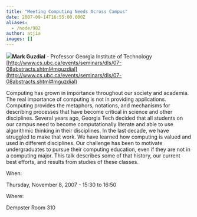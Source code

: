 ```yaml
---
title: "Meeting Computing Needs Across Campus"
date: 2007-09-14T16:55:00.000Z
aliases:
  - /node/982
author: atjia
images: []
---
```


![](https://www.cs.ubc.ca/events/seminars/dls/07-08images/mguzdial.jpg)**Mark Guzdial** - Professor Georgia Institute of Technology
[http://www.cs.ubc.ca/events/seminars/dls/07-08abstracts.shtml#mguzdial](http://www.cs.ubc.ca/events/seminars/dls/07-08abstracts.shtml#mguzdial)

Computing has grown in importance throughout our society and academia. The real importance of computing is not in providing applications. Computing provides the metaphors, notations, and mechanisms for describing processes that have become critical in science and other disciplines. Several years ago, Georgia Tech decided that all students on our campus need to become computationally literate and able to use algorithmic thinking in their disciplines. In the last decade, we have struggled to make that work. We have learned how computing is valued and used in different disciplines. Our challenge has been to motivate undergraduates to pursue their computing education, even if they are not in a computing major. This talk describes some of that history, our current best efforts, and results from studies of these classes.

When: 

Thursday, November 8, 2007 - 15:30 to 16:50

Where: 

Dempster Room 310
